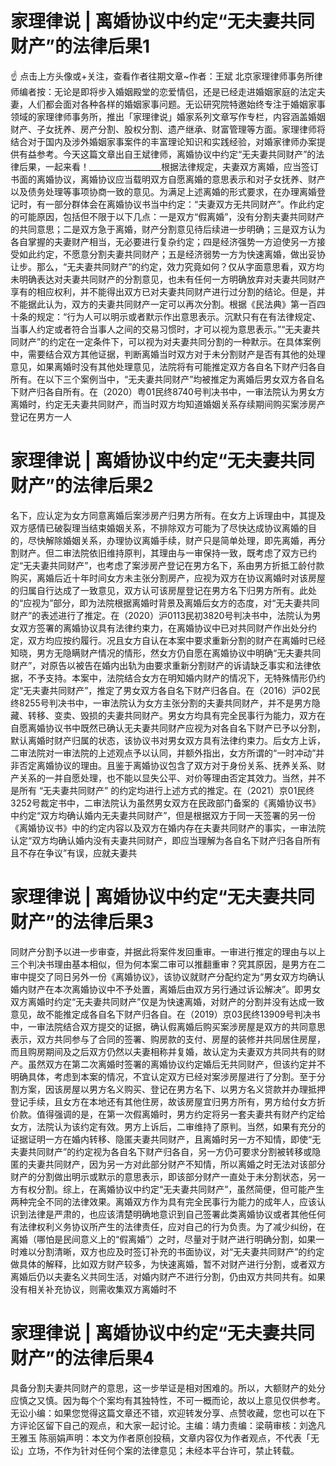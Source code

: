# 家理律说 | 离婚协议中约定“无夫妻共同财产”的法律后果1

☝ 点击上方头像或+关注，查看作者往期文章~作者：王斌 北京家理律师事务所律师编者按：无论是即将步入婚姻殿堂的恋爱情侣，还是已经走进婚姻家庭的法定夫妻，人们都会面对各种各样的婚姻家事问题。无讼研究院特邀始终专注于婚姻家事领域的家理律师事务所，推出「家理律说」婚家系列文章写作专栏，内容涵盖婚姻财产、子女抚养、房产分割、股权分割、遗产继承、财富管理等方面。家理律师将结合对于国内及涉外婚姻家事案件的丰富理论知识和实践经验，对婚家律师办案提供有益参考。今天这篇文章出自王斌律师，离婚协议中约定“无夫妻共同财产”的法律后果，一起来看！__________________根据法律规定，夫妻双方离婚，应当签订书面的离婚协议，离婚协议应当载明双方自愿离婚的意思表示和对子女抚养、财产以及债务处理等事项协商一致的意见。为满足上述离婚的形式要求，在办理离婚登记时，有一部分群体会在离婚协议书当中约定：“夫妻双方无共同财产”。作此约定的可能原因，包括但不限于以下几点：一是双方“假离婚”，没有分割夫妻共同财产的共同意思；二是双方急于离婚，财产分割意见待后续进一步明确；三是双方认为各自掌握的夫妻财产相当，无必要进行复杂约定；四是经济强势一方迫使另一方接受如此约定，不愿意分割夫妻共同财产；五是经济弱势一方为快速离婚，做出妥协让步。那么，“无夫妻共同财产”的约定，效力究竟如何？仅从字面意思看，双方均未明确表达对夫妻共同财产的分割意见，也未有任何一方明确放弃对夫妻共同财产享有的相应权利，并不能得出双方已对夫妻共同财产进行过分割的结论。但是，并不能据此认为，双方的夫妻共同财产一定可以再次分割。根据《民法典》第一百四十条的规定：“行为人可以明示或者默示作出意思表示。沉默只有在有法律规定、当事人约定或者符合当事人之间的交易习惯时，才可以视为意思表示。”“无夫妻共同财产”的约定在一定条件下，可以视为对夫妻共同分割的一种默示。在具体案例中，需要结合双方其他证据，判断离婚当时双方对于未分割财产是否有其他的处理意见，如果离婚时没有其他处理意见，法院将有可能推定双方各自名下财产归各自所有。在以下三个案例当中，“无夫妻共同财产”均被推定为离婚后男女双方各自名下财产归各自所有。在（2020）粤01民终8740号判决书中，一审法院认为男女方离婚时，约定无夫妻共同财产，而当时双方均知道婚姻关系存续期间购买案涉房产登记在男方一人

# 家理律说 | 离婚协议中约定“无夫妻共同财产”的法律后果2

名下，应认定为女方同意离婚后案涉房产归男方所有。在女方上诉理由中，其提及双方感情已破裂理当结束婚姻关系，不排除双方可能为了尽快达成协议离婚的目的，尽快解除婚姻关系，办理协议离婚手续，财产只是简单处理，即先离婚，再分割财产。但二审法院依旧维持原判，其理由与一审保持一致，既考虑了双方已约定“无夫妻共同财产”，也考虑了案涉房产登记在男方名下，系由男方折抵工龄付款购买，离婚后近十年时间女方未主张分割房产，应视为双方在协议离婚时对该房屋的归属自行达成了一致意见，双方认可该房屋登记在男方名下归男方所有。此处的“应视为”部分，即为法院根据离婚时背景及离婚后女方的态度，对“无夫妻共同财产”的表述进行了推定。在（2020）沪0113民初3820号判决书中，法院认为男女双方签署的离婚协议具有法律约束力，在离婚协议中已对共同财产作出处分约定，双方均应按约履行。况且女方自认在本案中要求重新分割的财产在离婚时已经知晓，男方无隐瞒财产情况的情形，然女方仍自愿在离婚协议中明确“无夫妻共同财产”，对原告以被告在婚内出轨为由要求重新分割财产的诉请缺乏事实和法律依据，不予支持。本案中，法院结合女方在明知婚内财产的情况下，无特殊情形仍约定“无夫妻共同财产”，推定了男女双方各自名下财产归各自。在（2016）沪02民终8255号判决书中，一审法院认为女方主张分割的夫妻共同财产，并不是男方隐藏、转移、变卖、毁损的夫妻共同财产。男女方均具有完全民事行为能力，双方在自愿离婚协议书中既然已确认无夫妻共同财产应视为对各自名下财产已予以分割，默认离婚时财产归属的状态，该协议书对男女双方具有法律约束力。后女方上诉，二审法院对一审法院的上述观点予以认同，并额外指出，女方所谓的“一时冲动”并非否定离婚协议的理由。且鉴于离婚协议包含了双方对于身份关系、抚养关系、财产关系的一并自愿处理，也不能以显失公平、对价等理由否定其效力。当然，并不是所有 “无夫妻共同财产” 的约定均进行上述方式的推定。在（2021）京01民终3252号裁定书中，二审法院认为虽然男女双方在民政部门备案的《离婚协议书》中约定“双方均确认婚内无夫妻共同财产”，但是根据双方于同一天签署的另一份《离婚协议书》中的约定内容以及双方在婚内存在夫妻共同财产的事实，一审法院认定“双方均确认婚内没有夫妻共同财产，即应当理解为各自名下财产归各自所有且不存在争议”有误，应就夫妻共

# 家理律说 | 离婚协议中约定“无夫妻共同财产”的法律后果3

同财产分割予以进一步审查，并据此将案件发回重审。一审进行推定的理由与以上三个判决书理由基本相似，但为何本案二审可以推翻重审？究其原因，是男方在二审中提交了同日另外一份《离婚协议》，该协议就财产分配约定为“男女双方均确认婚内财产在本次离婚协议中不予处置，离婚后由双方另行通过诉讼解决”。即男女双方离婚时约定“无夫妻共同财产”仅是为快速离婚，对财产的分割并没有达成一致意见，故不能推定成各自名下财产归各自。在（2019）京03民终13909号判决书中，一审法院结合双方提交的证据，确认假离婚后购买案涉房屋是双方的共同意思表示，双方共同参与了合同的签署、购房款的支付、房屋的装修并共同居住房屋，而且购房期间及之后双方仍然以夫妻相称并复婚，故认定为夫妻双方共同共有的财产。虽然双方在第二次离婚时签署的离婚协议约定婚后无共同财产，但该约定并不明确具体，考虑到本案的情况，不宜认定双方已经对案涉房屋进行了分割。至于分割方案，因该房屋以男方名义购买、登记在男方名下、以男方名义贷款并办理抵押登记手续，且女方在本地还有其他住房，故该房屋宜归男方所有，男方给付女方折价款。值得强调的是，在第一次假离婚时，男方约定将另一套夫妻共有财产约定给女方，法院认为该约定有效。男方上诉后，二审维持了原判。当然，如果有充分的证据证明一方在婚内转移、隐匿夫妻共同财产，且离婚时另一方不知情，即使“无夫妻共同财产”的约定视为各自名下财产归各自，另一方仍可要求分割被转移或隐匿的夫妻共同财产，因为另一方对此部分财产不知情，所以离婚之时无法对该部分财产的分割做出明示或默示的意思表示，即该部分财产一直处于未分割状态，另一方有权分割。综上，在离婚协议中约定“无夫妻共同财产”，虽然简便，但可能产生两种完全不同的法律效果。离婚双方作为具有完全民事行为能力的成年人，应该认识到法律是严肃的，也应该清楚明确地意识到自己签署此类离婚协议或者其他任何有法律权利义务协议所产生的法律责任，应对自己的行为负责。为了减少纠纷，在离婚（哪怕是民间意义上的“假离婚”）之时，尽量对于财产进行明确分割，如果一时难以分割清晰，双方也应及时签订补充的书面协议，对“无夫妻共同财产”的约定做具体的解释，比如双方财产较多，为快速离婚，暂不对财产进行分割，或者双方离婚后仍以夫妻名义共同生活，对婚内财产不进行分割，仍由双方共同共有。如果没有相关补充协议，则需收集双方离婚时不

# 家理律说 | 离婚协议中约定“无夫妻共同财产”的法律后果4

具备分割夫妻共同财产的意思，这一步举证是相对困难的。所以，大额财产的处分应慎之又慎。因为每个个案均有其独特性，不可一概而论，故以上意见仅供参考。无讼小编：如果您觉得这篇文章还不错，欢迎转发分享、点赞收藏，您也可以在下方评论区留下自己的观点，和大家一起讨论。主编：靖力责编：梁萌审核：刘逸凡 王雅玉 陈丽娟声明：本文为作者原创投稿，文章内容仅为作者观点，不代表「无讼」立场，不作为针对任何个案的法律意见；未经本平台许可，禁止转载。

